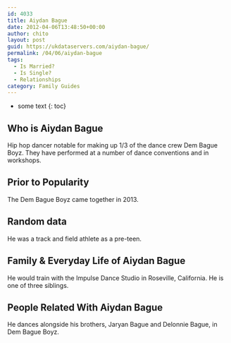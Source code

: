 ```yaml
---
id: 4033
title: Aiydan Bague
date: 2012-04-06T13:48:50+00:00
author: chito
layout: post
guid: https://ukdataservers.com/aiydan-bague/
permalink: /04/06/aiydan-bague
tags:
  - Is Married?
  - Is Single?
  - Relationships
category: Family Guides
---
```


* some text
{: toc}
          
          
## Who is  Aiydan Bague
                  
                  
                  
Hip hop dancer notable for making up 1/3 of the dance crew Dem Bague Boyz. They have performed at a number of dance conventions and in workshops.
                  
                
                
                
## Prior to Popularity 
                  
                  
                  
The Dem Bague Boyz came together in 2013.
                  
                
                
                
## Random data 
                  
                  
                  
He was a track and field athlete as a pre-teen.
                  
                
                
                
## Family & Everyday Life of Aiydan Bague
                  
                  
                  
He would train with the Impulse Dance Studio in Roseville, California. He is one of three siblings.
                  
                
                
                
## People Related With  Aiydan Bague
                  
                  
                  
He dances alongside his brothers, Jaryan Bague and Delonnie Bague, in Dem Bague Boyz.
                  
                
              
            
          
          
          
    
    
  
